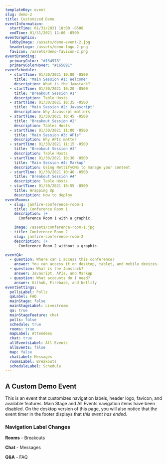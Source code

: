 ```yaml
---
templateKey: event
slug: demo-2
title: Customized Demo
eventInformation:
  startTime: 01/31/2021 10:00 -0500
  endTime: 01/31/2021 12:00 -0500
eventGraphics:
  lobbyImage: /assets/demo-event-2.jpg
  headerLogo: /assets/demo-logo-2.png
  favicon: /assets/demo-favicon-2.png
eventBranding:
  primaryColor: "#134978"
  primaryColorHover: "#165891"
eventSchedule:
  - startTime: 01/30/2021 10:00 -0500
    title: "Main Session #1: Welcome"
    description: What is the Jamstack?
  - startTime: 01/30/2021 10:20 -0500
    title: "Breakout Session #1"
    description: Table Hosts
  - startTime: 01/30/2021 10:35 -0500
    title: "Main Session #2: Javascript"
    description: Why Javascrpt matters
  - startTime: 01/30/2021 10:45 -0500
    title: "Breakout Session #2"
    description: Tables Hosts
  - startTime: 01/30/2021 11:00 -0500
    title: "Main Session #3: APIs"
    description: Why APIs matter
  - startTime: 01/30/2021 11:15 -0500
    title: "Breakout Session #3"
    description: Table Hosts
  - startTime: 01/30/2021 10:30 -0500
    title: "Main Session #4: Markup"
    description: Using NetlifyCMS to manage your content
  - startTime: 01/30/2021 10:40 -0500
    title: "Breakout Session #4"
    description: Table Hosts
  - startTime: 01/30/2021 10:55 -0500
    title: Wrapping Up
    description: How to deploy
eventRooms:
  - slug: jamfire-conference-room-1
    title: Conference Room 1
    description: |+
      Conference Room 1 with a graphic.

    image: /assets/conference-room-1.jpg
  - title: Conference Room 2
    slug: jamfire-conference-room-2
    description: |+
      Conference Room 2 without a graphic.

eventQA:
  - question: Where can I access this conference?
    answer: You can access it on desktop, tablet, and mobile devices.
  - question: What is the Jamstack?
    answer: Javasript, APIs, and Markup
  - question: What accounts do I need?
    answer: Github, Firebase, and Netlify
eventSettings:
  pollsLabel: Polls
  qaLabel: FAQ
  mainStage: false
  mainStageLabel: Livestream
  qa: true
  mainStageFeature: chat
  polls: false
  schedule: true
  rooms: true
  mapLabel: Attendees
  chat: true
  allEventsLabel: All Events
  allEvents: false
  map: false
  chatLabel: Messages
  roomsLabel: Breakouts
  scheduleLabel: Schedule
---
```


## A Custom Demo Event

This is an event that customizes navigation labels, header logo, favicon, and available features. Main Stage and All Events navigation items have been disabled. On the desktop version of this page, you will also notice that the event timer in the footer displays that _this event has ended._

### Navigation Label Changes

**Rooms** - Breakouts

**Chat** - Messages

**Q&A** - FAQ
